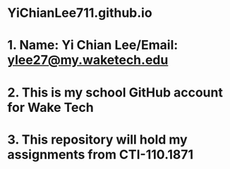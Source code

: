 # YiChianLee711.github.io

# 1. Name: Yi Chian Lee/Email: ylee27@my.waketech.edu
# 2. This is my school GitHub account for Wake Tech
# 3. This repository will hold my assignments from CTI-110.1871